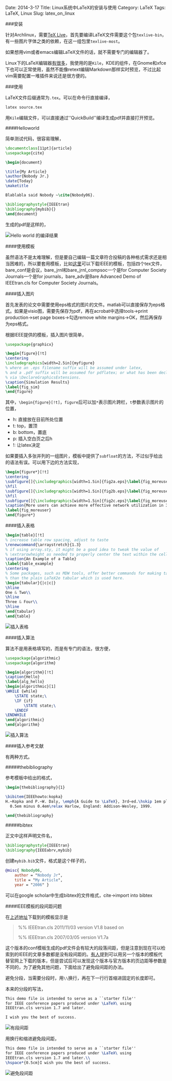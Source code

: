 Date: 2014-3-17
Title: Linux系统中LaTeX的安装与使用
Category: LaTeX
Tags: LaTeX, Linux
Slug: latex_on_linux


###安装

针对Archlinux，需要[TeX Live](https://wiki.archlinux.org/index.php/TeX_Live)，首先要编译LaTeX文件需要这个包`texlive-bin`，有一些图片字体之类的依赖，在这一组包里`texlive-most`。

如果想用vim或者emacs编辑LaTeX文件的话，就不需要专门的编辑器了。

Linux下的LaTeX编辑器[有很多](https://wiki.archlinux.org/index.php/Latex)，我使用的是`Kile`，KDE的组件，在Gnome和xfce下也可以正常使用，虽然不能像retext编辑Markdown那样实时预览，不过比起vim需要配置一堆插件来说还是很方便的。


###使用

LaTeX文件后缀通常为`.tex`。可以在命令行直接编译，
```sh
latex source.tex
```

用`Kile`编辑文件，可以直接通过''QuickBuild''编译生成pdf并直接打开预览。


####Helloworld

简单测试代码，很容易理解，

```latex
\documentclass[11pt]{article}
\usepackage{cite}

\begin{document}

\title{My Article}
\author{Nobody Jr.}
\date{Today}
\maketitle

Blablabla said Nobody ~\cite{Nobody06}.

\bibliographystyle{IEEEtran}
\bibliography{mybib}{}
\end{document}
```

生成的pdf是这样的，

![Hello world 的编译结果](http://x7hub.github.io/images/latex_on_linux-01.png)


####使用模板

虽然语法不是太难理解，但是要自己编辑一篇文章符合投稿的各种格式需求还是相当困难的，所以要套用模板，比如[这里](http://www.ieee.org/conferences_events/conferences/publishing/templates.html)可以下载IEEE的模板，包括四个tex文件，bare_conf是会议，bare_jrnl和bare_jrnl_compsoc一个是for Computer Society Journals一个是for journals，bare_adv是Bare Advanced Demo of IEEEtran.cls for Computer Society Journals。


####插入图片

首先发表的论文中需要使用eps格式的图片的文件。matlab可以直接保存为eps格式。如果是visio图，需要先保存为pdf，再在acrobat中选择tools->print production->set page boxes->勾选remove white margins->OK，然后再保存为eps格式。

根据IEEE提供的模板，插入图片很简单，
```latex
\usepackage{graphicx}
```

```latex
\begin{figure}[!t]
\centering
\includegraphics[width=2.5in]{myfigure}
% where an .eps filename suffix will be assumed under latex, 
% and a .pdf suffix will be assumed for pdflatex; or what has been declared
% via \DeclareGraphicsExtensions.
\caption{Simulation Results}
\label{fig_sim}
\end{figure}
```

其中，`\begin{figure}[!t]`，`figure`后可以加`*`表示图片跨栏，`t`参数表示图片的位置，

* h: 直接放在目前所处位置
* t:  top，置顶
* b: bottom，置底
* p: 插入空白页之后h
* !: 让latex决定

如果要插入多张并列的一组图片，模板中提供了`subfloat`的方法，不过似乎给出的语法有误。可以用下边的方法实现，

```latex
\begin{figure*}[!t]
\centering
\subfigure[]{\includegraphics[width=1.5in]{fig2a.eps}\label{fig_moreuser_a}}
\hfil
\subfigure[]{\includegraphics[width=1.5in]{fig2b.eps}\label{fig_moreuser_b}}
\hfil
\subfigure[]{\includegraphics[width=1.5in]{fig2c.eps}\label{fig_moreuser_c}}
\caption{More users can achieve more effective network utilization in 3G/4G network}
\label{fig_moreuser}
\end{figure*}
```

####插入表格

```latex
\begin{table}[!t]
% increase table row spacing, adjust to taste
\renewcommand{\arraystretch}{1.3}
% if using array.sty, it might be a good idea to tweak the value of
% \extrarowheight as needed to properly center the text within the cells
\caption{An Example of a Table}
\label{table_example}
\centering
% Some packages, such as MDW tools, offer better commands for making tables
% than the plain LaTeX2e tabular which is used here.
\begin{tabular}{|c|c|}
\hline
One & Two\\
\hline
Three & Four\\
\hline
\end{tabular}
\end{table}
```

![插入表格](http://x7hub.github.io/images/latex_on_linux-02.png)

####插入算法

算法不是用表格填写的，而是有专门的语法，很方便，
```latex
\usepackage{algorithmic}
\usepackage{algorithm}
```

```latex
\begin{algorithm}[!t]
\caption{Hello}
\label{alg_hello}
\begin{algorithmic}[1]
\WHILE {while}
    \STATE state;\
    \IF {if}
        \STATE state;\
    \ENDIF
\ENDWHILE
\end{algorithmic}
\end{algorithm}
```

![插入算法](http://x7hub.github.io/images/latex_on_linux-03.png)

####插入参考文献

有两种方式。

#####thebibliography

参考模板中给出的格式，

```latex
\begin{thebibliography}{1}

\bibitem{IEEEhowto:kopka}
H.~Kopka and P.~W. Daly, \emph{A Guide to \LaTeX}, 3rd~ed.\hskip 1em plus
  0.5em minus 0.4em\relax Harlow, England: Addison-Wesley, 1999.

\end{thebibliography}
```

#####bibtex

正文中这样声明文件名，

```latex
\bibliographystyle{IEEEtran}
\bibliography{IEEEabrv,mybib}
```

创建`mybib.bib`文件，格式是这个样子的，

```bib
@misc{ Nobody06,
    author = "Nobody Jr",
    title = "My Article",
    year = "2006" }

```

可以在google scholar中生成bibtex的文件格式，cite->import into bibtex


####IEEE模板的段间距问题

在[上述地址](http://www.ieee.org/conferences_events/conferences/publishing/templates.html)下载到的模板显示是

>%% IEEEtran.cls 2011/11/03 version V1.8 based on
>
>%% IEEEtran.cls 2007/03/05 version V1.7a

这个版本的conf模板生成的pdf文件会有较大的段落间距，但是注意到现在可以检索到的IEEE的文章多数都是没有段间距的。[有人](http://blog.sciencenet.cn/blog-264887-725786.html)提到可以用另一个版本的模板代替官网上下载的版本，但是尝试后可以发现这个版本与官方版本的页边距等参数是不同的，为了避免其他问题，下面给出了避免段间距的办法。

避免分段，当需要分段时，用`\\`换行，再在下一行行首缩进固定的长度即可。

本来的分段的写法，

```latex
This demo file is intended to serve as a ``starter file''
for IEEE conference papers produced under \LaTeX\ using
IEEEtran.cls version 1.7 and later.

I wish you the best of success.
```

![有段间距](http://x7hub.github.io/images/latex_on_linux-04.png)

用换行和缩进避免段间距，

```latex
This demo file is intended to serve as a ``starter file''
for IEEE conference papers produced under \LaTeX\ using
IEEEtran.cls version 1.7 and later.\\
\hspace*{0.5cm}I wish you the best of success.
```

![避免段间距](http://x7hub.github.io/images/latex_on_linux-05.png)

